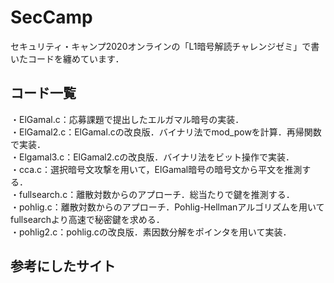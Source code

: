 # SecCamp

セキュリティ・キャンプ2020オンラインの「L1暗号解読チャレンジゼミ」で書いたコードを纏めています．  
## コード一覧
・ElGamal.c：応募課題で提出したエルガマル暗号の実装．  
・ElGamal2.c：ElGamal.cの改良版．バイナリ法でmod_powを計算．再帰関数で実装．    
・Elgamal3.c：ElGamal2.cの改良版．バイナリ法をビット操作で実装．   
・cca.c：選択暗号文攻撃を用いて，ElGamal暗号の暗号文から平文を推測する．  
・fullsearch.c：離散対数からのアプローチ．総当たりで鍵を推測する．  
・pohlig.c：離散対数からのアプローチ．Pohlig-Hellmanアルゴリズムを用いてfullsearchより高速で秘密鍵を求める．  
・pohlig2.c：pohlig.cの改良版．素因数分解をポインタを用いて実装．


## 参考にしたサイト  
